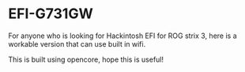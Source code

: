 # EFI-G731GW

For anyone who is looking for Hackintosh EFI for ROG strix 3, here is a workable version that can use built in wifi. 

This is built using opencore, hope this is useful!
